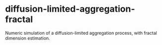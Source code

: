 # diffusion-limited-aggregation-fractal
Numeric simulation of a diffusion-limited aggregation process, with fractal dimension estimation.
